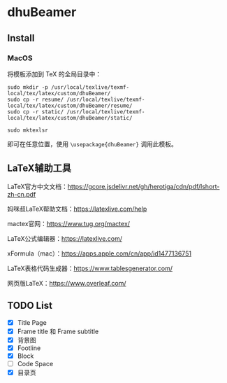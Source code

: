 # dhuBeamer

## Install

### MacOS

将模板添加到 TeX 的全局目录中：

```shell
sudo mkdir -p /usr/local/texlive/texmf-local/tex/latex/custom/dhuBeamer/
sudo cp -r resume/ /usr/local/texlive/texmf-local/tex/latex/custom/dhuBeamer/resume/
sudo cp -r static/ /usr/local/texlive/texmf-local/tex/latex/custom/dhuBeamer/static/

sudo mktexlsr
```

即可在任意位置，使用 `\usepackage{dhuBeamer}` 调用此模板。

## LaTeX辅助工具

LaTeX官方中文文档：https://gcore.jsdelivr.net/gh/herotiga/cdn/pdf/lshort-zh-cn.pdf

妈咪叔LaTeX帮助文档：https://latexlive.com/help

mactex官网：https://www.tug.org/mactex/

LaTeX公式编辑器：https://latexlive.com/

xFormula（mac）：https://apps.apple.com/cn/app/id1477136751

LaTeX表格代码生成器：https://www.tablesgenerator.com/

网页版LaTeX：https://www.overleaf.com/

## TODO List

- [x] Title Page
- [x] Frame title 和 Frame subtitle
- [x] 背景图
- [x] Footline
- [x] Block
- [ ] Code Space
- [x] 目录页